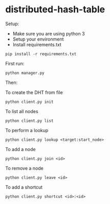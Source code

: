 # distributed-hash-table

Setup:

* Make sure you are using python 3
* Setup your environment
* Install requirements.txt

```
pip install -r requirements.txt
``` 

First run: 
```
python manager.py
```

Then:

To create the DHT from file
```
python client.py init
```

To list all nodes
```
python client.py list
```

To perform a lookup

```
python client.py lookup <target:start_node>
```

To add a node
```
python client.py join <id>
```

To remove a node
```
python client.py leave <id>
```

To add a shortcut
```
python client.py shortcut <id>:<id>
```

